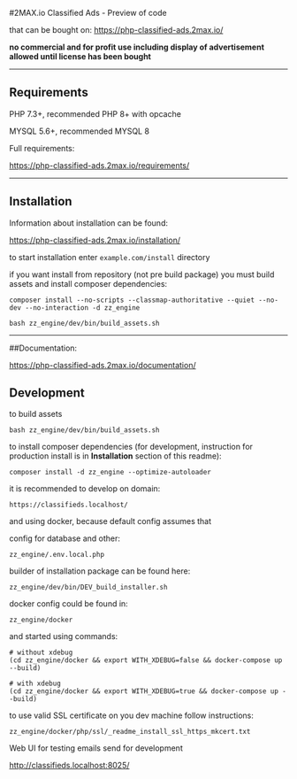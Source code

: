 #2MAX.io Classified Ads - Preview of code

that can be bought on:
https://php-classified-ads.2max.io/

__no commercial and for profit use including display of advertisement allowed until license has been bought__

---
## Requirements

PHP 7.3+, recommended PHP 8+ with opcache

MYSQL 5.6+, recommended MYSQL 8

Full requirements:

https://php-classified-ads.2max.io/requirements/

---
## Installation

Information about installation can be found:

https://php-classified-ads.2max.io/installation/

to start installation enter `example.com/install` directory

if you want install from repository (not pre build package) you must build assets and install composer dependencies:

```
composer install --no-scripts --classmap-authoritative --quiet --no-dev --no-interaction -d zz_engine

bash zz_engine/dev/bin/build_assets.sh
```

---
##Documentation:

https://php-classified-ads.2max.io/documentation/

## Development

to build assets
```
bash zz_engine/dev/bin/build_assets.sh
```

to install composer dependencies (for development, instruction for production install is in __Installation__ section of this readme):
```
composer install -d zz_engine --optimize-autoloader
```

it is recommended to develop on domain:
```
https://classifieds.localhost/
```

and using docker, because default config assumes that

config for database and other:
```
zz_engine/.env.local.php
```

builder of installation package can be found here:
```
zz_engine/dev/bin/DEV_build_installer.sh
```

docker config could be found in:

```
zz_engine/docker
```

and started using commands:

```
# without xdebug
(cd zz_engine/docker && export WITH_XDEBUG=false && docker-compose up --build)

# with xdebug
(cd zz_engine/docker && export WITH_XDEBUG=true && docker-compose up --build)
```

to use valid SSL certificate on you dev machine follow instructions:
```
zz_engine/docker/php/ssl/_readme_install_ssl_https_mkcert.txt
```

Web UI for testing emails send for development

http://classifieds.localhost:8025/
